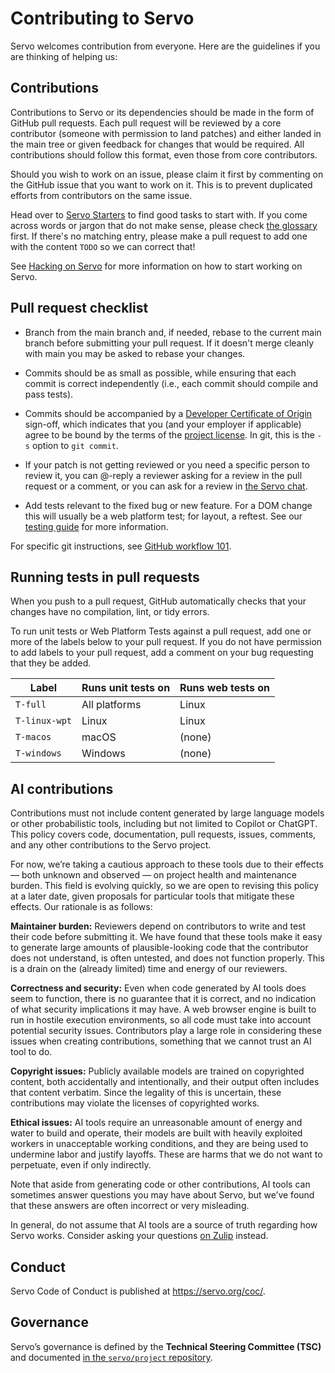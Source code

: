 <!-- TODO: needs copyediting -->

# Contributing to Servo

Servo welcomes contribution from everyone.
Here are the guidelines if you are thinking of helping us:


## Contributions

Contributions to Servo or its dependencies should be made in the form of GitHub pull requests.
Each pull request will be reviewed by a core contributor (someone with permission to land patches) and either landed in the main tree or given feedback for changes that would be required.
All contributions should follow this format, even those from core contributors.

Should you wish to work on an issue, please claim it first by commenting on the GitHub issue that you want to work on it.
This is to prevent duplicated efforts from contributors on the same issue.

Head over to [Servo Starters](https://starters.servo.org/) to find good tasks to start with.
If you come across words or jargon that do not make sense, please check [the glossary](old/glossary.md) first.
If there's no matching entry, please make a pull request to add one with the content `TODO` so we can correct that!

See [Hacking on Servo](hacking/mach.md) for more information on how to start working on Servo.

## Pull request checklist

- Branch from the main branch and, if needed, rebase to the current main branch before submitting your pull request.
  If it doesn't merge cleanly with main you may be asked to rebase your changes.

- Commits should be as small as possible, while ensuring that each commit is correct independently (i.e., each commit should compile and pass tests).

- Commits should be accompanied by a [Developer Certificate of Origin](http://developercertificate.org) sign-off, which indicates that you (and your employer if applicable) agree to be bound by the terms of the [project license](https://github.com/servo/servo/blob/main/LICENSE).
  In git, this is the `-s` option to `git commit`.

- If your patch is not getting reviewed or you need a specific person to review it, you can @-reply a reviewer asking for a review in the pull request or a comment, or you can ask for a review in [the Servo chat](https://servo.zulipchat.com/).

- Add tests relevant to the fixed bug or new feature.
  For a DOM change this will usually be a web platform test; for layout, a reftest.
  See our [testing guide](https://github.com/servo/servo/wiki/Testing) for more information.

For specific git instructions, see [GitHub workflow 101](https://github.com/servo/servo/wiki/Github-workflow).

## Running tests in pull requests

When you push to a pull request, GitHub automatically checks that your changes have no compilation, lint, or tidy errors.

To run unit tests or Web Platform Tests against a pull request, add one or more of the labels below to your pull request.
If you do not have permission to add labels to your pull request, add a comment on your bug requesting that they be added.

| Label              | Runs unit tests on | Runs web tests on          |
|--------------------|--------------------|----------------------------|
| `T-full`           | All platforms      | Linux                      |
| `T-linux-wpt`      | Linux              | Linux                      |
| `T-macos`          | macOS              | (none)                     |
| `T-windows`        | Windows            | (none)                     |

## AI contributions

Contributions must not include content generated by large language models or other probabilistic tools, including but not limited to Copilot or ChatGPT. This policy covers code, documentation, pull requests, issues, comments, and any other contributions to the Servo project.

For now, we’re taking a cautious approach to these tools due to their effects — both unknown and observed — on project health and maintenance burden. This field is evolving quickly, so we are open to revising this policy at a later date, given proposals for particular tools that mitigate these effects. Our rationale is as follows:

**Maintainer burden:** Reviewers depend on contributors to write and test their code before submitting it. We have found that these tools make it easy to generate large amounts of plausible-looking code that the contributor does not understand, is often untested, and does not function properly. This is a drain on the (already limited) time and energy of our reviewers.

**Correctness and security:** Even when code generated by AI tools does seem to function, there is no guarantee that it is correct, and no indication of what security implications it may have. A web browser engine is built to run in hostile execution environments, so all code must take into account potential security issues. Contributors play a large role in considering these issues when creating contributions, something that we cannot trust an AI tool to do.

**Copyright issues:** Publicly available models are trained on copyrighted content, both accidentally and intentionally, and their output often includes that content verbatim. Since the legality of this is uncertain, these contributions may violate the licenses of copyrighted works.

**Ethical issues:** AI tools require an unreasonable amount of energy and water to build and operate, their models are built with heavily exploited workers in unacceptable working conditions, and they are being used to undermine labor and justify layoffs. These are harms that we do not want to perpetuate, even if only indirectly.

<div class="warning">

Note that aside from generating code or other contributions, AI tools can sometimes answer questions you may have about Servo, but we’ve found that these answers are often incorrect or very misleading.

In general, do not assume that AI tools are a source of truth regarding how Servo works. Consider asking your questions [on Zulip](https://servo.zulipchat.com) instead.
</div>

## Conduct

Servo Code of Conduct is published at <https://servo.org/coc/>.

## Governance

Servo’s governance is defined by the **Technical Steering Committee (TSC)** and documented [in the `servo/project` repository](https://github.com/servo/project/blob/main/governance/README.md).

